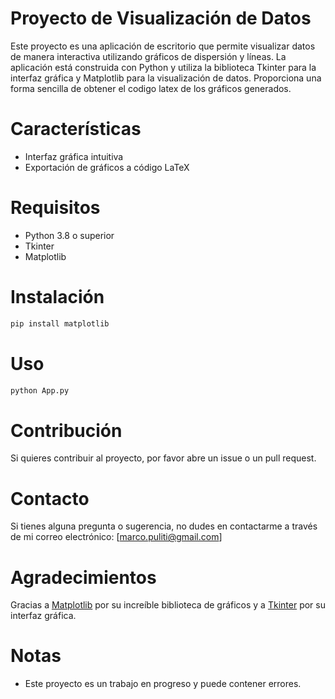 # Proyecto de Visualización de Datos
Este proyecto es una aplicación de escritorio que permite visualizar datos de manera interactiva utilizando gráficos de dispersión y líneas. La aplicación está construida con Python y utiliza la biblioteca Tkinter para la interfaz gráfica y Matplotlib para la visualización de datos. Proporciona una forma sencilla de obtener el codigo latex de los gráficos generados.
# Características
- Interfaz gráfica intuitiva
- Exportación de gráficos a código LaTeX


# Requisitos
- Python 3.8 o superior
- Tkinter
- Matplotlib

# Instalación
```bash
pip install matplotlib
```
# Uso
```bash
python App.py
```
# Contribución
Si quieres contribuir al proyecto, por favor abre un issue o un pull request.
# Contacto
Si tienes alguna pregunta o sugerencia, no dudes en contactarme a través de mi correo electrónico: [marco.puliti@gmail.com]
# Agradecimientos
Gracias a [Matplotlib](https://matplotlib.org/) por su increíble biblioteca de gráficos y a [Tkinter](https://docs.python.org/3/library/tkinter.html) por su interfaz gráfica.
# Notas
- Este proyecto es un trabajo en progreso y puede contener errores.
